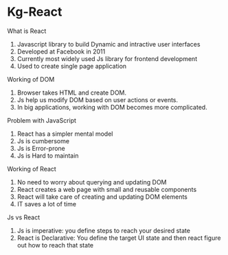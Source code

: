 # Kg-React

What is React

1. Javascript library to build Dynamic and intractive user interfaces
2. Developed at Facebook in 2011
3. Currently most widely used Js library for frontend development
4. Used to create single page application 

 Working of DOM

1. Browser takes HTML and create DOM.
2. Js help us modify DOM based on user actions or events.
3. In big applications, working with DOM becomes more complicated.

Problem with JavaScript

1. React has a simpler mental model 
2. Js is cumbersome
3. Js is Error-prone
4. Js is Hard to maintain

Working of React

1. No need to worry about querying and updating DOM
2. React creates a web page with small and reusable components
3. React will take care of creating and updating DOM elements
4. IT saves a lot of time

Js vs React

1. Js is imperative: you define steps to reach your desired state
2. React is Declarative: You define the target UI state and then react figure out how to reach that state
